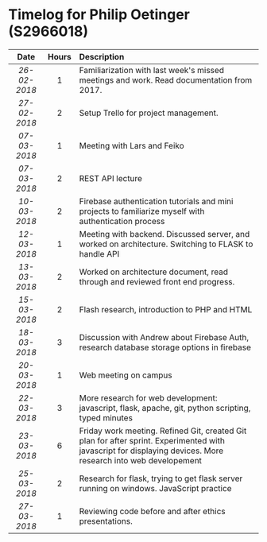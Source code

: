# Timelog for Philip Oetinger (S2966018)

| Date         |   Hours     | Description                                                                                                        |
| :---:        |       :---: | :---                                                                                                               |
| *26-02-2018* | 1 | Familiarization with last week's missed meetings and work. Read documentation from 2017.                                     |
| *27-02-2018* | 2 | Setup Trello for project management. 
| *07-03-2018* | 1 | Meeting with Lars and Feiko
| *07-03-2018* | 2 | REST API lecture                                                                                        |
| *10-03-2018* | 2 | Firebase authentication tutorials and mini projects to familiarize myself with authentication process|
| *12-03-2018* | 1 | Meeting with backend. Discussed server, and worked on architecture. Switching to FLASK to handle API|
| *13-03-2018* | 2 | Worked on architecture document, read through and reviewed front end progress. |
| *15-03-2018* | 2 | Flash research, introduction to PHP and HTML
| *18-03-2018* | 3 | Discussion with Andrew about Firebase Auth, research database storage options in firebase|
| *20-03-2018* | 1 | Web meeting on campus
| *22-03-2018* | 3 | More research for web development: javascript, flask, apache, git, python scripting, typed minutes|
| *23-03-2018* | 6 | Friday work meeting. Refined Git, created Git plan for after sprint. Experimented with javascript for displaying devices. More research into web developement|
| *25-03-2018* | 2 | Research for flask, trying to get flask server running on windows. JavaScript practice|
| *27-03-2018* | 1 | Reviewing code before and after ethics presentations.|
